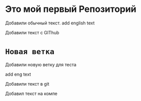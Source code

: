 # Это мой первый Репозиторий

Добавили обычный текст. add english text

Добавили текст с GIThub


# `Новая ветка`
Добавили новую ветку для теста

add eng text

Добавили текст в git

Добавил текст на компе

